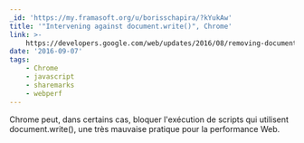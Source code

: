 ```yaml
---
_id: 'https://my.framasoft.org/u/borisschapira/?kYukAw'
title: '"Intervening against document.write()", Chrome'
link: >-
    https://developers.google.com/web/updates/2016/08/removing-document-write?utm_source=html5weekly&utm_medium=email
date: '2016-09-07'
tags:
    - Chrome
    - javascript
    - sharemarks
    - webperf
---
```


<div class="markdown"><p>Chrome peut, dans certains cas, bloquer l'exécution de scripts qui utilisent document.write(), une très mauvaise pratique pour la performance Web.
</p></div>
